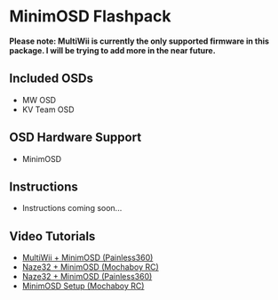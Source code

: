 # MinimOSD Flashpack

**Please note: MultiWii is currently the only supported firmware in this package.
I will be trying to add more in the near future.**

## Included OSDs

- MW OSD
- KV Team OSD

## OSD Hardware Support

 - MinimOSD

## Instructions

- Instructions coming soon...

## Video Tutorials

- [MultiWii + MinimOSD (Painless360)](https://www.youtube.com/watch?v=F1IjdudOrgM)
- [Naze32 + MinimOSD (Mochaboy RC)](https://www.youtube.com/watch?v=ikKH_6SQ-Tk)
- [Naze32 + MinimOSD (Painless360)](https://www.youtube.com/watch?v=Bdki9lIv31I)
- [MinimOSD Setup (Mochaboy RC)](https://www.youtube.com/watch?v=-myOXGkvksY)
